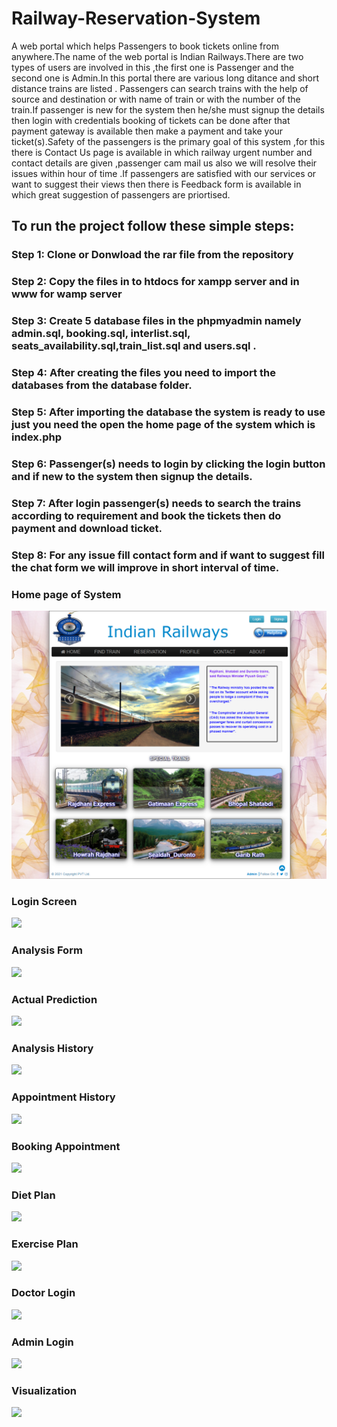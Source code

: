 # Railway-Reservation-System
A web portal which helps Passengers to book tickets online from anywhere.The name of the web portal is Indian Railways.There are two types of users are involved in this ,the first one is Passenger and the second one is Admin.In this portal there are various long ditance and short distance trains are listed . Passengers can search trains with the help of source and destination or with name of train or with the number of the train.If passenger is new for the system then he/she must signup the details then login with credentials booking of tickets can be done after that payment gateway is available then make a payment and take your ticket(s).Safety of the passengers is the primary goal of this system ,for this there is Contact Us page is available in which railway urgent number and contact details are given ,passenger cam mail us also we will resolve their issues within hour of time .If passengers are satisfied with our services or want to suggest their views then there is Feedback form is available in which great suggestion of passengers are priortised.    


## To run the project follow these simple steps:  
### Step 1: Clone or Donwload the rar file from the repository
### Step 2: Copy the files in to htdocs for xampp server and in www for wamp server
### Step 3: Create 5 database files in the phpmyadmin namely admin.sql, booking.sql, interlist.sql, seats_availability.sql,train_list.sql and users.sql .
### Step 4: After creating the files you need to import the databases from the database folder.
### Step 5: After importing the database the system is ready to use just you need the open the home page of the system which is index.php 
### Step 6: Passenger(s) needs to login by clicking the login button and  if new to the system then signup the details.
### Step 7: After login passenger(s) needs to search the trains according to requirement and book the tickets then do payment and download ticket. 
### Step 8: For any issue fill contact form and if want to suggest fill the chat form we will improve in short interval of time.
 

### Home page of System
![](screenshots/pic1.png)
### Login Screen
![](screenshots/pic2.JPG)
### Analysis Form
![](screenshots/pic3.JPG)
### Actual Prediction
![](screenshots/pic4.JPG)
### Analysis History
![](screenshots/pic5.JPG)
### Appointment History
![](screenshots/pic6.JPG)
### Booking Appointment
![](screenshots/pic7.JPG)
### Diet Plan
![](screenshots/pic8.JPG)
### Exercise Plan
![](screenshots/pic9.JPG)
### Doctor Login
![](screenshots/pic10.JPG)
### Admin Login
![](screenshots/pic11.JPG)
### Visualization
![](screenshots/pic12.JPG)



